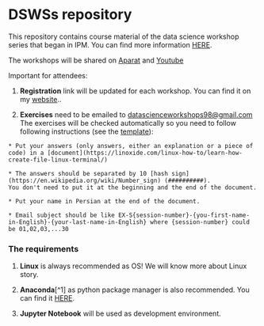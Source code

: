 # DSWSs repository

This repository contains course material of the data science workshop series that began in IPM. You can find more information [HERE](http://physics.ipm.ac.ir/~vafaei/ "VafaeiSadr's website").

The workshops will be shared on [Aparat](https://www.aparat.com/datasience) and [Youtube](https://www.youtube.com/channel/UC2ppE4804cJoCULRIgZo3VA)

Important for attendees:

  1. **Registration** link will be updated for each workshop. You can find it on my [website](http://physics.ipm.ac.ir/~vafaei/ "VafaeiSadr's website")..

  2. **Exercises** need to be emailed to <datascienceworkshops98@gmail.com>
   The exercises will be checked automatically so you need to follow following instructions (see the [template](./S01/answers_template)):
   
    * Put your answers (only answers, either an explanation or a piece of code) in a [document](https://linoxide.com/linux-how-to/learn-how-create-file-linux-terminal/)
    
    * The answers should be separated by 10 [hash sign](https://en.wikipedia.org/wiki/Number_sign) (##########). 
    You don't need to put it at the beginning and the end of the document.
    
    * Put your name in Persian at the end of the document.
    
    * Email subject should be like EX-S{session-number}-{you-first-name-in-English}-{your-last-name-in-English} where {session-number} could be 01,02,03,...30

### The requirements

  1. **Linux** is always recommended as OS! We will know more about Linux story.

  2. **Anaconda**[^1] as python package manager is also recommended. 
  You can find it [HERE](https://anaconda.org/ "Anaconda website").
  
  3. **Jupyter Notebook** will be used as development environment.
  


